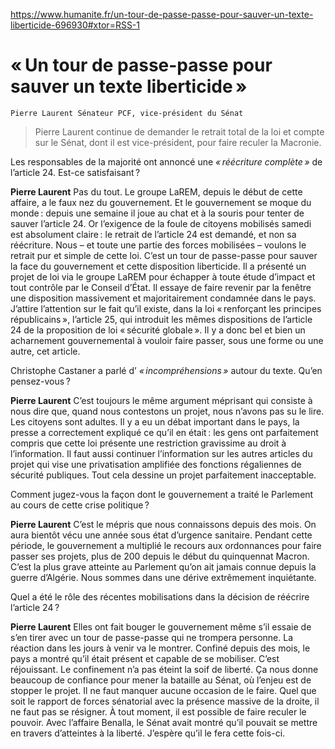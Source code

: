 https://www.humanite.fr/un-tour-de-passe-passe-pour-sauver-un-texte-liberticide-696930#xtor=RSS-1

# « Un tour de passe-passe pour sauver un texte liberticide »

	Pierre Laurent Sénateur PCF, vice-président du Sénat

> Pierre Laurent continue de demander le retrait total de la loi et compte sur le Sénat, dont il est vice-président, pour faire reculer la Macronie.

Les responsables de la majorité ont annoncé une _« réécriture complète »_ de l’article 24. Est-ce satisfaisant ?

**Pierre Laurent** Pas du tout. Le groupe LaREM, depuis le début de cette affaire, a le faux nez du gouvernement. Et le gouvernement se moque du monde : depuis une semaine il joue au chat et à la souris pour tenter de sauver l’article 24. Or l’exigence de la foule de citoyens mobilisés samedi est absolument claire : le retrait de l’article 24 est demandé, et non sa réécriture. Nous – et toute une partie des forces mobilisées – voulons le retrait pur et simple de cette loi. C’est un tour de passe-passe pour sauver la face du gouvernement et cette disposition liberticide. Il a présenté un projet de loi via le groupe LaREM pour échapper à toute étude d’impact et tout contrôle par le Conseil d’État. Il essaye de faire revenir par la fenêtre une disposition massivement et majoritairement condamnée dans le pays. J’attire l’attention sur le fait qu’il existe, dans la loi « renforçant les principes républicains », l’article 25, qui introduit les mêmes dispositions de l’article 24 de la proposition de loi « sécurité globale ». Il y a donc bel et bien un acharnement gouvernemental à vouloir faire passer, sous une forme ou une autre, cet article.

Christophe Castaner a parlé d’ _« incompréhensions »_ autour du texte. Qu’en pensez-vous ?

**Pierre Laurent** C’est toujours le même argument méprisant qui consiste à nous dire que, quand nous contestons un projet, nous n’avons pas su le lire. Les citoyens sont adultes. Il y a eu un débat important dans le pays, la presse a correctement expliqué ce qu’il en était : les gens ont parfaitement compris que cette loi présente une restriction gravissime au droit à l’information. Il faut aussi continuer l’information sur les autres articles du projet qui vise une privatisation amplifiée des fonctions régaliennes de sécurité publiques. Tout cela dessine un projet parfaitement inacceptable.

Comment jugez-vous la façon dont le gouvernement a traité le Parlement au cours de cette crise politique ?

**Pierre Laurent** C’est le mépris que nous connaissons depuis des mois. On aura bientôt vécu une année sous état d’urgence sanitaire. Pendant cette période, le gouvernement a multiplié le recours aux ordonnances pour faire passer ses projets, plus de 200 depuis le début du quinquennat Macron. C’est la plus grave atteinte au Parlement qu’on ait jamais connue depuis la guerre d’Algérie. Nous sommes dans une dérive extrêmement inquiétante.

Quel a été le rôle des récentes mobilisations dans la décision de réécrire l’article 24 ?

**Pierre Laurent** Elles ont fait bouger le gouvernement même s’il essaie de s’en tirer avec un tour de passe-passe qui ne trompera personne. La réaction dans les jours à venir va le montrer. Confiné depuis des mois, le pays a montré qu’il était présent et capable de se mobiliser. C’est réjouissant. Le confinement n’a pas éteint la soif de liberté. Ça nous donne beaucoup de confiance pour mener la bataille au Sénat, où l’enjeu est de stopper le projet. Il ne faut manquer aucune occasion de le faire. Quel que soit le rapport de forces sénatorial avec la présence massive de la droite, il ne faut pas se résigner. À tout moment, il est possible de faire reculer le pouvoir. Avec l’affaire Benalla, le Sénat avait montré qu’il pouvait se mettre en travers d’atteintes à la liberté. J’espère qu’il le fera cette fois-ci.
<link rel="stylesheet" href="https://newdevprojects.github.io/ACV-CSC/kult.css">